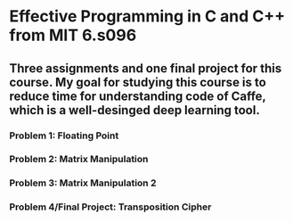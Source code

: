 Effective Programming in C and C++ from MIT 6.s096
===========================================

## Three assignments and one final project for this course. My goal for studying this course is to reduce time for understanding code of Caffe, which is a well-desinged deep learning tool.


### Problem 1: Floating Point



### Problem 2: Matrix Manipulation



### Problem 3: Matrix Manipulation 2



### Problem 4/Final Project: Transposition Cipher



